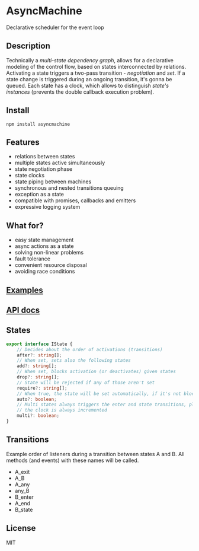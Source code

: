 # AsyncMachine
 
  Declarative scheduler for the event loop

## Description

Technically a *multi-state dependency graph*, allows for a declarative modeling of the control flow, based on states interconnected by relations.
Activating a state triggers a two-pass transition - *negotiation* and *set*. If a
state change is triggered during an ongoing transition, it's gonna be queued. Each
state has a clock, which allows to distinguish *state's instances* (prevents the
double callback execution problem).


## Install

```
npm install asyncmachine
```

## Features
 
- relations between states
- multiple states active simultaneously
- state negotiation phase
- state clocks
- state piping between machines
- synchronous and nested transitions queuing
- exception as a state
- compatible with promises, callbacks and emitters
- expressive logging system
 
## What for?

- easy state management
- async actions as a state
- solving non-linear problems
- fault tolerance
- convenient resource disposal
- avoiding race conditions

## [Examples](https://github.com/TobiaszCudnik/asyncmachine/tree/master/examples)

## [API docs](http://tobiaszcudnik.github.io/asyncmachine/classes/_asyncmachine_.asyncmachine.html)

## States

```typescript
export interface IState {
	// Decides about the order of activations (transitions)
	after?: string[];
	// When set, sets also the following states
	add?: string[];
	// When set, blocks activation (or deactivates) given states
	drop?: string[];
	// State will be rejected if any of those aren't set
	require?: string[];
	// When true, the state will be set automatically, if it's not blocked
	auto?: boolean;
	// Multi states always triggers the enter and state transitions, plus
	// the clock is always incremented
	multi?: boolean;
}
```

## Transitions
 
Example order of listeners during a transition between states A and B. All
methods (and events) with these names will be called.

- A_exit
- A_B
- A_any
- any_B
- B_enter
- A_end
- B_state

## License

MIT
